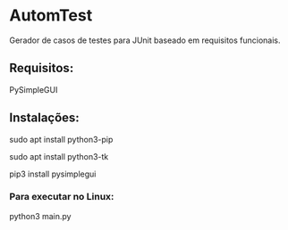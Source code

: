 # AutomTest
Gerador de casos de testes para JUnit baseado em requisitos funcionais.

## Requisitos:
PySimpleGUI

## Instalações:
sudo apt install python3-pip

sudo apt install python3-tk

pip3 install pysimplegui

### Para executar no Linux:
python3 main.py